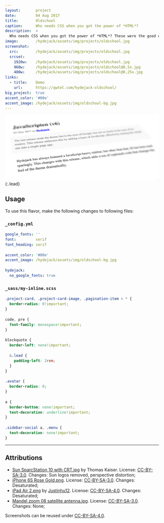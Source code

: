 ```yaml
---
layout:       project
date:         04 Aug 2017
title:        Oldschool
caption:      Who needs CSS when you got the power of *HTML*?
description:  >
  Who needs CSS when you got the power of *HTML*? These were the good ol' days when website were just documents.
image:        /hydejack/assets/img/projects/oldschool.jpg
screenshot:
  src:        /hydejack/assets/img/projects/oldschool.jpg
  srcset:
    1920w:    /hydejack/assets/img/projects/oldschool.jpg
    960w:     /hydejack/assets/img/projects/oldschool@0,5x.jpg
    480w:     /hydejack/assets/img/projects/oldschool@0,25x.jpg
links:
  - title:    Demo
    url:      https://qwtel.com/hydejack-oldschool/
big_project:  true
accent_color: '#00e'
accent_image: /hydejack/assets/img/oldschool-bg.jpg
---
```


![Typeface](../assets/img/oldschool-1.jpg){:.lead}

## Usage
To use this flavor, make the following changes to following files:

### `_config.yml`

~~~yml
google_fonts: ''
font:         serif
font_heading: serif

accent_color: '#00e'
accent_image: /hydejack/assets/img/oldschool-bg.jpg

hydejack:
  no_google_fonts: true
~~~

### `_sass/my-inline.scss`

~~~css
.project-card, .project-card-image, .pagination-item > * {
  border-radius: 0!important;
}

code, pre {
  font-family: monospace!important;
}

blockquote {
  border-left: none!important;

  &.lead {
    padding-left: 2rem;
  }
}

.avatar {
  border-radius: 0;
}

a {
  border-bottom: none!important;
  text-decoration: underline!important;
}

.sidebar-social a, .menu {
  text-decoration: none!important;
}
~~~

***

## Attributions
* [Sun SparcStation 10 with CRT.jpg](https://commons.wikimedia.org/wiki/File:Sun_SparcStation_10_with_CRT.jpg)
  by Thomas Kaiser.
  License: [CC-BY-SA-3.0]. Changes: Sun logos removed, perspective distortion;
* [iPhone 6S Rose Gold.png](https://commons.wikimedia.org/wiki/File:IPhone_6S_Rose_Gold.png).
  License: [CC-BY-SA-3.0]. Changes: Desaturated;
* [iPad Air 2.png](https://commons.wikimedia.org/wiki/File:IPad_Air_2.png)
  by [Justinhu12](https://commons.wikimedia.org/wiki/User:Justinhu12).
  License: [CC-BY-SA-4.0]. Changes: Desaturated;
* [Mandel zoom 08 satellite antenna.jpg](https://commons.wikimedia.org/wiki/File:Mandel_zoom_08_satellite_antenna.jpg).
  License: [CC-BY-SA-3.0]. Changes: None;

Screenshots can be reused under [CC-BY-SA-4.0].

[CC-BY-SA-4.0]: https://creativecommons.org/licenses/by-sa/4.0/
[CC-BY-SA-3.0]: https://creativecommons.org/licenses/by-sa/3.0/
